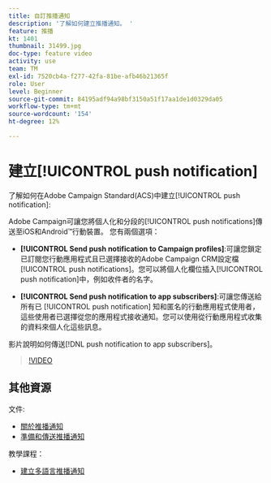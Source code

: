 ```yaml
---
title: 自訂推播通知
description: '了解如何建立推播通知。 '
feature: 推播
kt: 1401
thumbnail: 31499.jpg
doc-type: feature video
activity: use
team: TM
exl-id: 7520cb4a-f277-42fa-81be-afb46b21365f
role: User
level: Beginner
source-git-commit: 84195adf94a98bf3150a51f17aa1de1d0329da05
workflow-type: tm+mt
source-wordcount: '154'
ht-degree: 12%

---
```


# 建立[!UICONTROL push notification]

了解如何在Adobe Campaign Standard(ACS)中建立[!UICONTROL push notification]:

Adobe Campaign可讓您將個人化和分段的[!UICONTROL push notifications]傳送至iOS和Android™行動裝置。 您有兩個選項：

* **[!UICONTROL Send push notification to Campaign profiles]**:可讓您鎖定已訂閱您行動應用程式且已選擇接收的Adobe Campaign CRM設定檔 [!UICONTROL push notifications]。您可以將個人化欄位插入[!UICONTROL push notification]中，例如收件者的名字。

* **[!UICONTROL Send push notification to app subscribers]**:可讓您傳送給所有已 [!UICONTROL push notification] 知和匿名的行動應用程式使用者，這些使用者已選擇從您的應用程式接收通知。您可以使用從行動應用程式收集的資料來個人化這些訊息。

影片說明如何傳送[!DNL push notification to app subscribers]。

>[!VIDEO](https://video.tv.adobe.com/v/31499?quality=12)

## 其他資源

文件:

* [關於推播通知](https://experienceleague.adobe.com/docs/campaign-standard/using/communication-channels/push-notifications/about-push-notifications.html)
* [準備和傳送推播通知](https://experienceleague.adobe.com/docs/campaign-standard/using/communication-channels/push-notifications/preparing-and-sending-a-push-notification.html)

教學課程：

* [建立多語言推播通知](/help/communication-channels/mobile/push-notifications/creating-multilingual-push-notifications.md)
